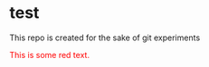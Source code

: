 test
====

This repo is created for the sake of git experiments

<p style='color:red'>This is some red text.</p>